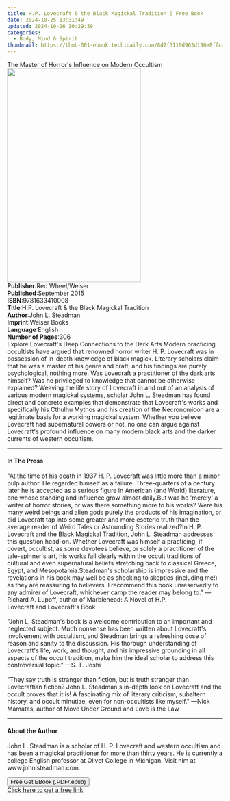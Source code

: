 ```yaml
---
title: H.P. Lovecraft & the Black Magickal Tradition | Free Book
date: 2024-10-25 13:31:49
updated: 2024-10-26 10:29:39
categories:
  - Body, Mind & Spirit
thumbnail: https://thmb-001-ebook.techidaily.com/8d7f3119d963d150e8ffca67d104c76d9acb500c8c3bc2965449234d9467ffca.jpg
---
```

<main id="book-container">
  <div class="flex flex-col">
    <div class="book-brief flex-1 py-6 px-4 sm:p-6 md:py-10 md:px-8">
      <!-- brief-->
      <div class="book-brief-main">
        The Master of Horror's Influence on Modern Occultism
      </div>
    </div>
    <div
      class="book-meta-info flex-1 grid gap-4 col-start-1 col-end-3 row-start-1 sm:mb-6 sm:grid-cols-4 lg:gap-6 lg:col-start-2 lg:row-end-6 lg:row-span-6 lg:mb-0"
    >
      <div
        class="book-meta-info-left place-content-center mt-4 p-4 text-sm leading-6 col-start-2 col-span-2 dark:text-slate-400"
      >
        <img
          class="w-full h-500 object-cover rounded-lg sm:h-255 sm:col-span-2 lg:col-span-full"
          src="https://img-001-ebook.techidaily.com/518c9b5d36774dbe78ae349edc1eecb446031de1c36666762156dd6abb40bf79.jpg"
          alt=""
          width="312"
          height="500"
        />
      </div>
      <div
        class="book-meta-info-right mt-2 col-start-1 row-start-2 col-span-3 self-center"
      >
        <!-- meta data  -->
        <div class="flex flex-col px-4 md:px-8">
          <div class="flex-1">
            <strong>Publisher</strong>:<span class="px-2"
              >Red Wheel/Weiser</span
            >
          </div>
          <div class="flex-1">
            <strong>Published</strong>:<span class="px-2">September 2015</span>
          </div>
          <div class="flex-1">
            <strong>ISBN</strong>:<span class="px-2">9781633410008</span>
          </div>
          <div class="flex-1">
            <strong>Title</strong>:<span class="px-2"
              >H.P. Lovecraft &amp; the Black Magickal Tradition</span
            >
          </div>
          <div class="flex-1">
            <strong>Author</strong>:<span class="px-2">John L. Steadman</span>
          </div>
          <div class="flex-1">
            <strong>Imprint</strong>:<span class="px-2">Weiser Books</span>
          </div>
          <div class="flex-1">
            <strong>Language</strong>:<span class="px-2">English</span>
          </div>
          <div class="flex-1">
            <strong>Number of Pages</strong>:<span class="px-2">306</span>
          </div>
        </div>
      </div>
    </div>
    <div class="book-description flex-1 py-6 px-4 sm:p-6 md:py-10 md:px-8">
      <div class="book-description-main">
        <div accordion-content="" id="description">
          Explore Lovecraft's Deep Connections to the Dark Arts Modern
          practicing occultists have argued that renowned horror writer H. P.
          Lovecraft was in possession of in-depth knowledge of black magick.
          Literary scholars claim that he was a master of his genre and craft,
          and his findings are purely psychological, nothing more. Was Lovecraft
          a practitioner of the dark arts himself? Was he privileged to
          knowledge that cannot be otherwise explained? Weaving the life story
          of Lovecraft in and out of an analysis of various modern magickal
          systems, scholar John L. Steadman has found direct and concrete
          examples that demonstrate that Lovecraft's works and specifically his
          Cthulhu Mythos and his creation of the Necronomicon are a legitimate
          basis for a working magickal system. Whether you believe Lovecraft had
          supernatural powers or not, no one can argue against Lovecraft's
          profound influence on many modern black arts and the darker currents
          of western occultism.
        </div>
      </div>
    </div>
    <div class="book-excerpts flex-1 py-6 px-4 sm:p-6 md:py-10 md:px-8">
      <!-- excerpts-->
      <div class="book-excerpts-main">
        <hr />
        <h4 class="placeholder placeholder-heading">
          <span>In The Press</span>
        </h4>
        <p>
          "At the time of his death in 1937 H. P. Lovecraft was little more than
          a minor pulp author. He regarded himself as a failure. Three-quarters
          of a century later he is accepted as a serious figure in American (and
          World) literature, one whose standing and influence grow almost
          daily.But was he 'merely' a writer of horror stories, or was there
          something more to his works? Were his many weird beings and alien gods
          purely the products of his imagination, or did Lovecraft tap into some
          greater and more esoteric truth than the average reader of&nbsp;Weird
          Tales&nbsp;or&nbsp;Astounding Stories&nbsp;realized?In&nbsp;H. P.
          Lovecraft&nbsp;and the&nbsp;Black Magickal Tradition, John L. Steadman
          addresses this question head-on. Whether Lovecraft was himself a
          practicing, if covert, occultist, as some devotees believe, or solely
          a practitioner of the tale-spinner's art, his works fall clearly
          within the occult traditions of cultural and even supernatural beliefs
          stretching back to classical Greece, Egypt, and Mesopotamia.Steadman's
          scholarship is impressive and the revelations in his book may well be
          as shocking to skeptics (including me!) as they are reassuring to
          believers. I recommend this book unreservedly to any admirer of
          Lovecraft, whichever camp the reader may belong to." —Richard A.
          Lupoff, author of&nbsp;Marblehead: A Novel of H.P.
          Lovecraft&nbsp;and&nbsp;Lovecraft's Book<br /><br />"John L.
          Steadman's book is a welcome contribution to an important and
          neglected subject. Much nonsense has been written about Lovecraft's
          involvement with occultism, and Steadman brings a refreshing dose of
          reason and sanity to the discussion. His thorough understanding of
          Lovecraft's life, work, and thought, and his impressive grounding in
          all aspects of the occult tradition, make him the ideal scholar to
          address this controversial topic." —S. T. Joshi<br /><br />"They say
          truth is stranger than fiction, but is truth stranger than
          Lovecraftian fiction? John L. Steadman's in-depth look on Lovecraft
          and the occult proves that it is! A fascinating mix of literary
          criticism, subaltern history, and occult minutiae, even for
          non-occultists like myself." —Nick Mamatas, author of&nbsp;Move Under
          Ground&nbsp;and&nbsp;Love is the Law
        </p>
      </div>
    </div>
    <div class="book-about-author flex-1 py-6 px-4 sm:p-6 md:py-10 md:px-8">
      <!-- about author-->
      <div class="book-main-author-main">
        <hr />
        <h4 class="placeholder placeholder-heading">
          <span>About the Author</span>
        </h4>
        <p>
          John L. Steadman&nbsp;is a scholar of H. P. Lovecraft and western
          occultism and has been a magickal practitioner for more than thirty
          years. He is currently a college English professor at Olivet College
          in Michigan. Visit him at www.johnlsteadman.com.
        </p>
      </div>
    </div>
    <div class="book-free-get flex-1 py-6 px-4 sm:p-6 md:py-10 md:px-8">
      <button
        id="btn-free-get"
        class="bg-blue-500 hover:bg-blue-700 text-white font-bold py-2 px-4 rounded"
      >
        Free Get EBook (.PDF/.epub)
      </button>
      <div id="countdown-display" class="px-2 text-lg mt-2"></div>
      <a
        id="free-link"
        class="hidden bg-blue-500 hover:bg-blue-700 text-white font-bold py-2 px-4 rounded"
        href="https://www.ebooks.com/en-us/book/210877346/h-p-lovecraft-the-black-magickal-tradition/john-l-steadman/"
        target="_blank"
        >Click here to get a free link</a
      >
    </div>
    <script>
      let countdownTime = 0;
      let countdownInterval = null;
      document
        .getElementById('btn-free-get')
        .addEventListener('click', startCountdown);
      function startCountdown() {
        countdownTime = new Date().getTime() + 60000 * 3;
        countdownInterval = setInterval(updateCountdown, 1000);
        document.getElementById('btn-free-get').disabled = true;
        document
          .getElementById('btn-free-get')
          .classList.add('bg-gray-500', 'cursor-not-allowed');
      }
      function updateCountdown() {
        let currentTime = new Date().getTime();
        let timeLeft = countdownTime - currentTime;
        let secondsLeft = Math.floor(timeLeft / 1000);
        document.getElementById('countdown-display').innerHTML =
          `Remaining time: ${secondsLeft} seconds.`;
        if (secondsLeft <= 0) {
          clearInterval(countdownInterval);
          document.getElementById('btn-free-get').classList.add('hidden');
          document.getElementById('free-link').classList.remove('hidden');
          document.getElementById('countdown-display').innerHTML = '';
        }
      }
    </script>
  </div>
</main>
